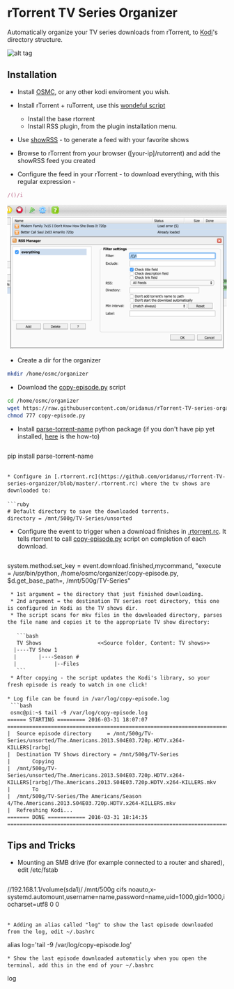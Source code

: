 # rTorrent TV Series Organizer
Automatically organize your TV series downloads from rTorrent, to [Kodi](https://kodi.tv/)'s directory structure.

![alt tag](http://i.imgur.com/wrpYku8.jpg)


## Installation

* Install [OSMC](https://osmc.tv/), or any other kodi enviroment you wish.

* Install rTorrent + ruTorrent, use this [wondeful script](https://github.com/Kerwood/Rtorrent-Auto-Install)

  * Install the base rtorrent 
  * Install RSS plugin, from the plugin installation menu.

* Use [showRSS](http://new.showrss.info/) - to generate a feed with your favorite shows
* Browse to rTorrent from your browser ([your-ip]/rutorrent) and add the showRSS feed you created

* Configure the feed in your rTorrent - to download everything, with this regular expression -
 ```ruby
 /()/i
 ```

![alt tag](https://raw.githubusercontent.com/oridanus/rTorrent-TV-series-organizer/master/Screen%20Shot%202016-03-11%20at%2012.40.54%20PM.png)

* Create a dir for the organizer
 ```bash
 mkdir /home/osmc/organizer
 ```

* Download the [copy-episode.py](https://github.com/oridanus/rTorrent-TV-series-organizer/blob/master/copy-episode.py) script
 ```bash
 cd /home/osmc/organizer
 wget https://raw.githubusercontent.com/oridanus/rTorrent-TV-series-organizer/master/copy-episode.py
 chmod 777 copy-episode.py
 ```

* Install [parse-torrent-name](https://pypi.python.org/pypi/parse-torrent-name/0.1.0) python package (if you don't have pip yet installed, [here](https://pip.pypa.io/en/stable/installing) is the how-to)
  ```bash
 pip install parse-torrent-name
 ```

* Configure in [.rtorrent.rc](https://github.com/oridanus/rTorrent-TV-series-organizer/blob/master/.rtorrent.rc) where the tv shows are downloaded to:

 ```ruby
 # Default directory to save the downloaded torrents.
 directory = /mnt/500g/TV-Series/unsorted
 ```

* Configure the event to trigger when a download finishes in [.rtorrent.rc](https://github.com/oridanus/rTorrent-TV-series-organizer/blob/master/.rtorrent.rc). It tells rtorrent to call [copy-episode.py](https://github.com/oridanus/rTorrent-TV-series-organizer/blob/master/copy-episode.py) script on completion of each download. 

  ```python
 system.method.set_key = event.download.finished,mycommand, "execute = /usr/bin/python, /home/osmc/organizer/copy-episode.py, $d.get_base_path=, /mnt/500g/TV-Series"
 ```
  * 1st argument = the directory that just finished downloading.
  * 2nd argument = the destination TV series root directory, this one is configured in Kodi as the TV shows dir.
  * The script scans for mkv files in the downloaded directory, parses the file name and copies it to the appropriate TV show directory:
  
    ```bash
    TV Shows                  <<Source folder, Content: TV shows>>
   |----TV Show 1
   |       |----Season #
   |            |--Files
    ``` 
  * After copying - the script updates the Kodi's library, so your fresh episode is ready to watch in one click!

* Log file can be found in /var/log/copy-episode.log
  ```bash
  osmc@pi:~$ tail -9 /var/log/copy-episode.log
====== STARTING ========= 2016-03-31 18:07:07 ========================================================================
|  Source episode directory     = /mnt/500g/TV-Series/unsorted/The.Americans.2013.S04E03.720p.HDTV.x264-KILLERS[rarbg]
|  Destination TV Shows directory = /mnt/500g/TV-Series
|       Copying
|  /mnt/500g/TV-Series/unsorted/The.Americans.2013.S04E03.720p.HDTV.x264-KILLERS[rarbg]/The.Americans.2013.S04E03.720p.HDTV.x264-KILLERS.mkv
|       To
|  /mnt/500g/TV-Series/The Americans/Season 4/The.Americans.2013.S04E03.720p.HDTV.x264-KILLERS.mkv
|  Refreshing Kodi...
======= DONE ============ 2016-03-31 18:14:35 ========================================================================
```

## Tips and Tricks

* Mounting an SMB drive (for example connected to a router and shared), edit /etc/fstab
  ```bash
 //192.168.1.1/volume(sda1)/ /mnt/500g cifs noauto,x-systemd.automount,username=name,password=name,uid=1000,gid=1000,iocharset=utf8 0 0
 ```

* Adding an alias called "log" to show the last episode downloaded from the log, edit ~/.bashrc
  ```
  alias log='tail -9 /var/log/copy-episode.log'
  ```
* Show the last episode downloaded automaticly when you open the terminal, add this in the end of your ~/.bashrc  
  ```
  log
  ```

